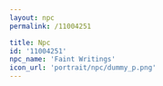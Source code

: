 ```yaml
---
layout: npc
permalink: /11004251

title: Npc
id: '11004251'
npc_name: 'Faint Writings'
icon_url: 'portrait/npc/dummy_p.png'
---
```

